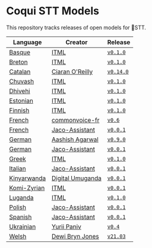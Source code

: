 # Coqui STT Models

This repository tracks releases of open models for 🐸STT.

| Language | Creator | Release |
|----------|---------|---------|
| [Basque](https://en.wikipedia.org/wiki/Basque_language) | [ITML](https://itml.cl.indiana.edu/) | [`v0.1.0`](https://github.com/coqui-ai/STT-models/releases/tag/basque/itml/v0.1.0) |
| [Breton](https://en.wikipedia.org/wiki/Breton_language) | [ITML](https://itml.cl.indiana.edu/) | [`v0.1.0`](https://github.com/coqui-ai/STT-models/releases/tag/breton/itml/v0.1.0) |
| [Catalan](https://en.wikipedia.org/wiki/Catalan_language) | [Ciaran O'Reilly](https://github.com/ccoreilly) | [`v0.14.0`](https://github.com/coqui-ai/STT-models/releases/tag/catalan/ccoreilly/v0.14.0) |
| [Chuvash](https://en.wikipedia.org/wiki/Chuvash_language) | [ITML](https://itml.cl.indiana.edu/) | [`v0.1.0`](https://github.com/coqui-ai/STT-models/releases/tag/chuvash/itml/v0.1.0) |
| [Dhivehi](https://en.wikipedia.org/wiki/Dhivehi_language) | [ITML](https://itml.cl.indiana.edu/) | [`v0.1.0`](https://github.com/coqui-ai/STT-models/releases/tag/dhivehi/itml/v0.1.0) |
| [Estonian](https://en.wikipedia.org/wiki/Estonian_language) | [ITML](https://itml.cl.indiana.edu/) | [`v0.1.0`](https://github.com/coqui-ai/STT-models/releases/tag/estonian/itml/v0.1.0) |
| [Finnish](https://en.wikipedia.org/wiki/Finnish_language) | [ITML](https://itml.cl.indiana.edu/) | [`v0.1.0`](https://github.com/coqui-ai/STT-models/releases/tag/finnish/itml/v0.1.0) |
| [French](https://en.wikipedia.org/wiki/French_language) | [commonvoice-fr](https://github.com/common-voice/commonvoice-fr) | [`v0.6`](https://github.com/coqui-ai/STT-models/releases/tag/french/commonvoice-fr/v0.6) |
| [French](https://en.wikipedia.org/wiki/French_language) | [Jaco-Assistant](https://gitlab.com/Jaco-Assistant) | [`v0.0.1`](https://github.com/coqui-ai/STT-models/releases/tag/french/jaco-assistant/v0.0.1) |
| [German](https://en.wikipedia.org/wiki/German_language) | [Aashish Agarwal](https://github.com/AASHISHAG) | [`v0.9.0`](https://github.com/coqui-ai/STT-models/releases/tag/german/AASHISHAG/v0.9.0) |
| [German](https://en.wikipedia.org/wiki/German_language) | [Jaco-Assistant](https://gitlab.com/Jaco-Assistant) | [`v0.0.1`](https://github.com/coqui-ai/STT-models/releases/tag/german/jaco-assistant/v0.0.1) |
| [Greek](https://en.wikipedia.org/wiki/Greek_language) | [ITML](https://itml.cl.indiana.edu/) | [`v0.1.0`](https://github.com/coqui-ai/STT-models/releases/tag/greek/itml/v0.1.0) |
| [Italian](https://en.wikipedia.org/wiki/Italian_language) | [Jaco-Assistant](https://gitlab.com/Jaco-Assistant) | [`v0.0.1`](https://github.com/coqui-ai/STT-models/releases/tag/italian/jaco-assistant/v0.0.1) |
| [Kinyarwanda](https://en.wikipedia.org/wiki/Kinyarwanda_language) | [Digital Umuganda](https://digitalumuganda.com/) | [`v0.0.1`](https://github.com/coqui-ai/STT-models/releases/tag/kinyarwanda/digital-umuganda/v0.0.1) |
| [Komi-Zyrian](https://en.wikipedia.org/wiki/Komi_language) | [ITML](https://itml.cl.indiana.edu/) | [`v0.0.1`](https://github.com/coqui-ai/STT-models/releases/tag/komi/itml/v0.0.1) |
| [Luganda](https://en.wikipedia.org/wiki/Luganda_language) | [ITML](https://itml.cl.indiana.edu/) | [`v0.1.0`](https://github.com/coqui-ai/STT-models/releases/tag/luganda/itml/v0.1.0) |
| [Polish](https://en.wikipedia.org/wiki/Polish_language) | [Jaco-Assistant](https://gitlab.com/Jaco-Assistant) | [`v0.0.1`](https://github.com/coqui-ai/STT-models/releases/tag/polish/jaco-assistant/v0.0.1) |
| [Spanish](https://en.wikipedia.org/wiki/Spanish_language) | [Jaco-Assistant](https://gitlab.com/Jaco-Assistant) | [`v0.0.1`](https://github.com/coqui-ai/STT-models/releases/tag/spanish/jaco-assistant/v0.0.1) |
| [Ukrainian](https://en.wikipedia.org/wiki/Ukrainian_language) | [Yurii Paniv](https://github.com/robinhad/) | [`v0.4`](https://github.com/coqui-ai/STT-models/releases/tag/ukrainian/robinhad/v0.4) |
| [Welsh](https://en.wikipedia.org/wiki/Welsh_language) | [Dewi Bryn Jones](https://github.com/dewibrynjones/) | [`v21.03`](https://github.com/coqui-ai/STT-models/releases/tag/welsh/techiaith/v21.03) |

